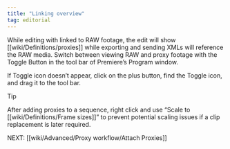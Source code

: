 ```yaml
---
title: "Linking overview"
tag: editorial
---
```

While editing with linked to RAW footage, the edit will show [[wiki/Definitions/proxies]] while exporting and sending XMLs will reference the RAW media. Switch between viewing RAW and proxy footage with the Toggle Button in the tool bar of Premiere’s Program window.

If Toggle icon doesn’t appear, click on the plus button, find the Toggle icon, and drag it to the tool bar.

> [!Tip]
> After adding proxies to a sequence, right click and use “Scale to [[wiki/Definitions/Frame sizes]]” to prevent potential scaling issues if a clip replacement is later required.

NEXT: [[wiki/Advanced/Proxy workflow/Attach Proxies]]